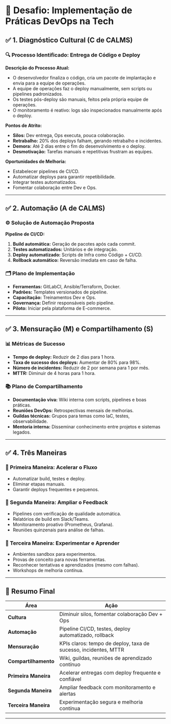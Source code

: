 # 📌 Desafio: Implementação de Práticas DevOps na Tech

## ✅ 1. Diagnóstico Cultural (C de CALMS)

### 🔍 Processo Identificado: Entrega de Código e Deploy

**Descrição do Processo Atual:**
- O desenvolvedor finaliza o código, cria um pacote de implantação e envia para a equipe de operações.
- A equipe de operações faz o deploy manualmente, sem scripts ou pipelines padronizados.
- Os testes pós-deploy são manuais, feitos pela própria equipe de operações.
- O monitoramento é reativo: logs são inspecionados manualmente após o deploy.

**Pontos de Atrito:**
- **Silos:** Dev entrega, Ops executa, pouca colaboração.
- **Retrabalho:** 20% dos deploys falham, gerando retrabalho e incidentes.
- **Demora:** Até 2 dias entre o fim do desenvolvimento e o deploy.
- **Desmotivação:** Tarefas manuais e repetitivas frustram as equipes.

**Oportunidades de Melhoria:**
- Estabelecer pipelines de CI/CD.
- Automatizar deploys para garantir repetibilidade.
- Integrar testes automatizados.
- Fomentar colaboração entre Dev e Ops.

---

## ✅ 2. Automação (A de CALMS)

### ⚙️ Solução de Automação Proposta

**Pipeline de CI/CD:**
1. **Build automática:** Geração de pacotes após cada commit.
2. **Testes automatizados:** Unitários e de integração.
3. **Deploy automatizado:** Scripts de Infra como Código + CI/CD.
4. **Rollback automático:** Reversão imediata em caso de falha.

### 🗂️ Plano de Implementação
- **Ferramentas:** GitLabCI, Ansible/Terraform, Docker.
- **Padrões:** Templates versionados de pipeline.
- **Capacitação:** Treinamentos Dev e Ops.
- **Governança:** Definir responsáveis pelo pipeline.
- **Piloto:** Iniciar pela plataforma de E-commerce.

---

## ✅ 3. Mensuração (M) e Compartilhamento (S)

### 📊 Métricas de Sucesso
- **Tempo de deploy:** Reduzir de 2 dias para 1 hora.
- **Taxa de sucesso dos deploys:** Aumentar de 80% para 98%.
- **Número de incidentes:** Reduzir de 2 por semana para 1 por mês.
- **MTTR:** Diminuir de 4 horas para 1 hora.

### 📚 Plano de Compartilhamento
- **Documentação viva:** Wiki interna com scripts, pipelines e boas práticas.
- **Reuniões DevOps:** Retrospectivas mensais de melhorias.
- **Guildas técnicas:** Grupos para temas como IaC, testes, observabilidade.
- **Mentoria interna:** Disseminar conhecimento entre projetos e sistemas legados.

---

## ✅ 4. Três Maneiras

### 🚀 Primeira Maneira: Acelerar o Fluxo
- Automatizar build, testes e deploy.
- Eliminar etapas manuais.
- Garantir deploys frequentes e pequenos.

### 🔁 Segunda Maneira: Ampliar o Feedback
- Pipelines com verificação de qualidade automática.
- Relatórios de build em Slack/Teams.
- Monitoramento proativo (Prometheus, Grafana).
- Reuniões quinzenais para análise de falhas.

### 🧪 Terceira Maneira: Experimentar e Aprender
- Ambientes sandbox para experimentos.
- Provas de conceito para novas ferramentas.
- Reconhecer tentativas e aprendizados (mesmo com falhas).
- Workshops de melhoria contínua.

---

## 🎯 Resumo Final

| Área               | Ação |
|--------------------|------|
| **Cultura**        | Diminuir silos, fomentar colaboração Dev + Ops |
| **Automação**      | Pipeline CI/CD, testes, deploy automatizado, rollback |
| **Mensuração**     | KPIs claros: tempo de deploy, taxa de sucesso, incidentes, MTTR |
| **Compartilhamento** | Wiki, guildas, reuniões de aprendizado contínuo |
| **Primeira Maneira** | Acelerar entregas com deploy frequente e confiável |
| **Segunda Maneira** | Ampliar feedback com monitoramento e alertas |
| **Terceira Maneira** | Experimentação segura e melhoria contínua |

---
